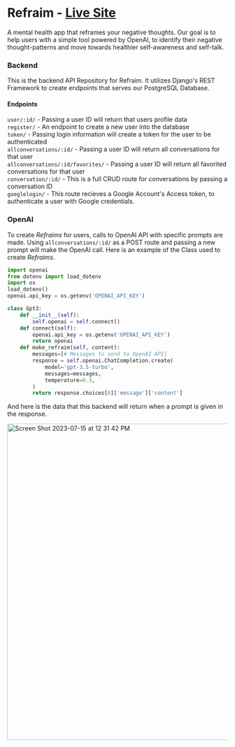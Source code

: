# Refraim - [Live Site](https://refraim.netlify.app/)

A mental health app that reframes your negative thoughts. Our goal is to help users with a simple tool powered by OpenAI, to identify their negative thought-patterns and move towards healthier self-awareness and self-talk.

### Backend
This is the backend API Repository for Refraim. It utilizes Django's REST Framework to create endpoints that serves our PostgreSQL Database. 

#### Endpoints
```user/:id/``` - Passing a user ID will return that users profile data<br />
```register/``` - An endpoint to create a new user into the database<br />
```token/``` - Passing login information will create a token for the user to be authenticated<br />
```allconversations/:id/``` - Passing a user ID will return all conversations for that user<br />
```allconversations/:id/favorites/``` - Passing a user ID will return all favorited conversations for that user<br />
```conversation/:id/``` - This is a full CRUD route for conversations by passing a conversation ID<br />
```googlelogin/``` - This route recieves a Google Account's Access token, to authenticate a user with Google credentials.

### OpenAI

To create _Refraims_ for users, calls to OpenAI API with specific prompts are made. Using ```allconversations/:id/``` as a POST route and passing a new prompt will make the OpenAI call. Here is an example of the Class used to create _Refraims_. 

```Python
import openai
from dotenv import load_dotenv
import os
load_dotenv()
openai.api_key = os.getenv('OPENAI_API_KEY') 

class Gpt3:
    def __init__(self):
        self.openai = self.connect()
    def connect(self):
        openai.api_key = os.getenv('OPENAI_API_KEY')
        return openai
    def make_refraim(self, content):
        messages=[# Messages to send to OpenAI API]
        response = self.openai.ChatCompletion.create(
            model='gpt-3.5-turbo',
            messages=messages,
            temperature=0.3,
        )
        return response.choices[0]['message']['content']
```
And here is the data that this backend will return when a prompt is given in the response.

<img width="723" alt="Screen Shot 2023-07-15 at 12 31 42 PM" src="https://github.com/rmzimmerman98/refraim-backend/assets/107363999/6dc30f8b-1351-40f4-81bc-e204d9255580">

